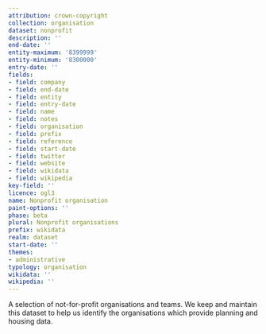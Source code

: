 ```yaml
---
attribution: crown-copyright
collection: organisation
dataset: nonprofit
description: ''
end-date: ''
entity-maximum: '8399999'
entity-minimum: '8300000'
entry-date: ''
fields:
- field: company
- field: end-date
- field: entity
- field: entry-date
- field: name
- field: notes
- field: organisation
- field: prefix
- field: reference
- field: start-date
- field: twitter
- field: website
- field: wikidata
- field: wikipedia
key-field: ''
licence: ogl3
name: Nonprofit organisation
paint-options: ''
phase: beta
plural: Nonprofit organisations
prefix: wikidata
realm: dataset
start-date: ''
themes:
- administrative
typology: organisation
wikidata: ''
wikipedia: ''
---
```


A selection of not-for-profit organisations and teams.
We keep and maintain this dataset to help us identify the organisations which provide planning and housing data.
